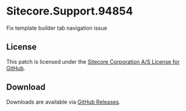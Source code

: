 # Sitecore.Support.94854
Fix template builder tab navigation issue

## License  
This patch is licensed under the [Sitecore Corporation A/S License for GitHub](https://github.com/sitecoresupport/Sitecore.Support.94854/blob/master/LICENSE).  

## Download  
Downloads are available via [GitHub Releases](https://github.com/sitecoresupport/Sitecore.Support.94854/releases).  
